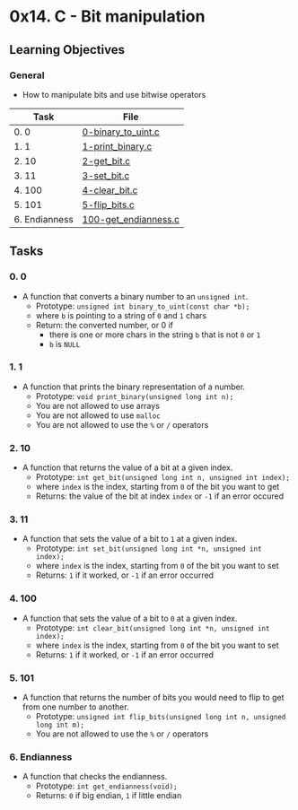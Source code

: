 # 0x14. C - Bit manipulation
## Learning Objectives

### General

* How to manipulate bits and use bitwise operators

| Task | File |
| ---- | ---- |
| 0. 0 | [0-binary_to_uint.c](./0-binary_to_uint.c) |
| 1. 1 | [1-print_binary.c](./1-print_binary.c) |
| 2. 10 | [2-get_bit.c](./2-get_bit.c) |
| 3. 11 | [3-set_bit.c](./3-set_bit.c) |
| 4. 100 | [4-clear_bit.c](./4-clear_bit.c) |
| 5. 101 | [5-flip_bits.c](./5-flip_bits.c) |
| 6. Endianness | [100-get_endianness.c](./100-get_endianness.c) |

## Tasks
### 0. 0
* A function that converts a binary number to an `unsigned int`.
	* Prototype: `unsigned int binary_to_uint(const char *b);`
	* where `b` is pointing to a string of `0` and `1` chars
	* Return: the converted number, or 0 if
		* there is one or more chars in the string `b` that is not `0` or `1`
		* `b` is `NULL`
### 1. 1
* A function that prints the binary representation of a number.
	* Prototype: `void print_binary(unsigned long int n);`
	* You are not allowed to use arrays
	* You are not allowed to use `malloc`
	* You are not allowed to use the `%` or `/` operators
### 2. 10
* A function that returns the value of a bit at a given index.
	* Prototype: `int get_bit(unsigned long int n, unsigned int index);`
	* where `index` is the index, starting from `0` of the bit you want to get
	* Returns: the value of the bit at index `index` or `-1` if an error occured
### 3. 11
* A function that sets the value of a bit to `1` at a given index.
	* Prototype: `int set_bit(unsigned long int *n, unsigned int index);`
	* where `index` is the index, starting from `0` of the bit you want to set
	* Returns: `1` if it worked, or `-1` if an error occurred
### 4. 100
* A function that sets the value of a bit to `0` at a given index.
	* Prototype: `int clear_bit(unsigned long int *n, unsigned int index);`
	* where `index` is the index, starting from `0` of the bit you want to set
	* Returns: `1` if it worked, or `-1` if an error occurred
### 5. 101
* A function that returns the number of bits you would need to flip to get from one number to another.
	* Prototype: `unsigned int flip_bits(unsigned long int n, unsigned long int m);`
	* You are not allowed to use the `%` or `/` operators
### 6. Endianness
* A function that checks the endianness.
	* Prototype: `int get_endianness(void);`
	* Returns: `0` if big endian, `1` if little endian
